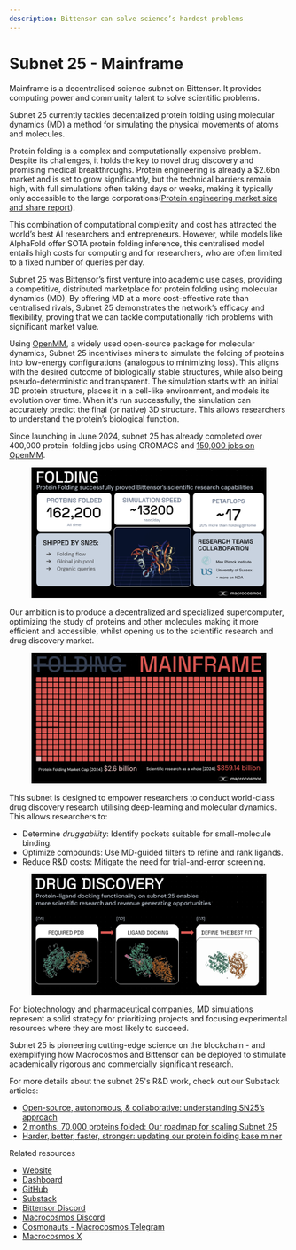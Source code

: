 ```yaml
---
description: Bittensor can solve science’s hardest problems
---
```


# Subnet 25 - Mainframe

Mainframe is a decentralised science subnet on Bittensor. It provides computing power and community talent to solve scientific problems.

Subnet 25 currently tackles decentalized protein folding using molecular dynamics (MD) a method for simulating the physical movements of atoms and molecules.&#x20;

Protein folding is a complex and computationally expensive problem. Despite its challenges, it holds the key to novel drug discovery and promising medical breakthroughs. Protein engineering is already a $2.6bn market and is set to grow significantly, but the technical barriers remain high, with full simulations often taking days or weeks, making it typically only accessible to the large corporations([Protein engineering market size and share report](https://www.grandviewresearch.com/industry-analysis/protein-engineering-market)).

This combination of computational complexity and cost has attracted the world’s best AI researchers and entrepreneurs. However, while models like AlphaFold offer SOTA protein folding inference, this centralised model entails high costs for computing and for researchers, who are often limited to a fixed number of queries per day.&#x20;

Subnet 25 was Bittensor’s first venture into academic use cases, providing a competitive, distributed marketplace for protein folding using molecular dynamics (MD), By offering MD at a more cost-effective rate than centralised rivals, Subnet 25 demonstrates the network’s efficacy and flexibility, proving that we can tackle computationally rich problems with significant market value.

Using [OpenMM](https://openmm.org/), a widely used open-source package for molecular dynamics, Subnet 25 incentivises miners to simulate the folding of proteins into low-energy configurations (analogous to minimizing loss). This aligns with the desired outcome of biologically stable structures, while also being pseudo-deterministic and transparent. The simulation starts with an initial 3D protein structure, places it in a cell-like environment, and models its evolution over time.  When it's run successfully, the simulation can accurately predict the final (or native) 3D structure. This allows researchers to understand the protein’s biological function.



Since launching in June 2024, subnet 25 has already completed over 400,000 protein-folding jobs using GROMACS and [150,000 jobs on OpenMM](https://www.macrocosmos.ai/sn25/dashboard).&#x20;

<figure><img src="../../.gitbook/assets/Screenshot 2025-03-05 at 17.51.22.png" alt=""><figcaption></figcaption></figure>

Our ambition is to produce a decentralized and specialized supercomputer, optimizing the study of proteins and other molecules making it more efficient and accessible, whilst opening us to the scientific research and drug discovery market.

<figure><img src="../../.gitbook/assets/Screenshot 2025-03-05 at 17.52.35.png" alt=""><figcaption></figcaption></figure>

This subnet is designed to empower researchers to conduct world-class drug discovery research utilising deep-learning and molecular dynamics. This allows researchers to:

* Determine _druggability_: Identify pockets suitable for small-molecule binding.
* Optimize compounds: Use MD-guided filters to refine and rank ligands.
* Reduce R\&D costs: Mitigate the need for trial-and-error screening.

<figure><img src="../../.gitbook/assets/Screenshot 2025-03-20 at 17.05.12.png" alt=""><figcaption></figcaption></figure>

For biotechnology and pharmaceutical companies, MD simulations represent a solid strategy for prioritizing projects and focusing experimental resources where they are most likely to succeed.

Subnet 25 is pioneering cutting-edge science on the blockchain - and exemplifying how Macrocosmos and Bittensor can be deployed to stimulate academically rigorous and commercially significant research.

For more details about the subnet 25's R\&D work, check out our Substack articles:

* [Open-source, autonomous, & collaborative: understanding SN25’s approach](https://macrocosmosai.substack.com/p/open-source-autonomous-and-collaborative)
* [2 months, 70,000 proteins folded: Our roadmap for scaling Subnet 25](https://macrocosmosai.substack.com/p/2-months-70000-proteins-folded-our)
* [Harder, better, faster, stronger: updating our protein folding base miner](https://macrocosmosai.substack.com/p/harder-better-faster-stronger-updating)

Related resources

* [Website](https://www.macrocosmos.ai/sn25)
* [Dashboard](https://www.macrocosmos.ai/sn25/dashboard)
* [GitHub](https://github.com/macrocosm-os/folding)
* [Substack](https://macrocosmosai.substack.com/t/protein-folding)
* [Bittensor Discord](https://discord.com/channels/799672011265015819/1234881153832321024)
* [Macrocosmos Discord](https://discord.com/channels/1238450997848707082)
* [Cosmonauts - Macrocosmos Telegram](https://t.me/macrocosmosai)
* [Macrocosmos X](https://x.com/MacrocosmosAI)
